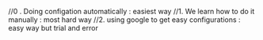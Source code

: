 //0 . Doing configation automatically : easiest way
//1. We learn how to do it manually : most hard way
//2. using google to get easy configurations : easy way but trial and error 